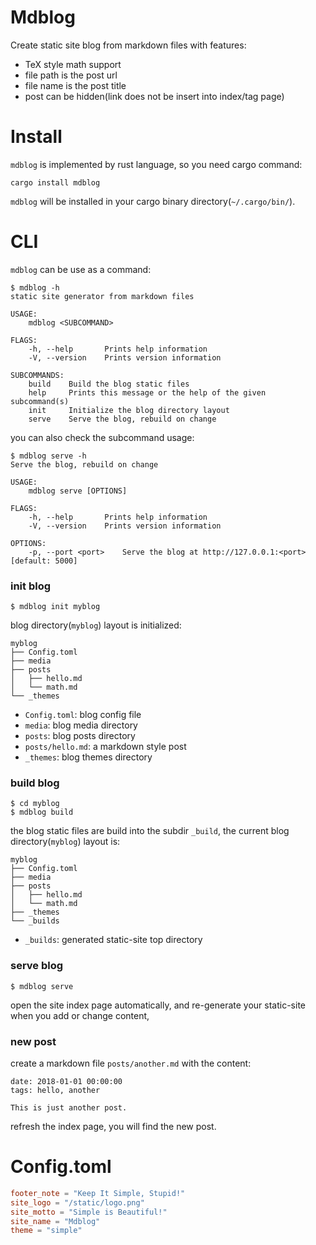 # Mdblog

Create static site blog from markdown files with features:

* TeX style math support
* file path is the post url
* file name is the post title
* post can be hidden(link does not be insert into index/tag page)


# Install

`mdblog` is implemented by rust language, so you need cargo command:

```
cargo install mdblog
```

`mdblog` will be installed in your cargo binary directory(`~/.cargo/bin/`).


# CLI

`mdblog` can be use as a command:

```
$ mdblog -h
static site generator from markdown files

USAGE:
    mdblog <SUBCOMMAND>

FLAGS:
    -h, --help       Prints help information
    -V, --version    Prints version information

SUBCOMMANDS:
    build    Build the blog static files
    help     Prints this message or the help of the given subcommand(s)
    init     Initialize the blog directory layout
    serve    Serve the blog, rebuild on change
```

you can also check the subcommand usage:

```
$ mdblog serve -h
Serve the blog, rebuild on change

USAGE:
    mdblog serve [OPTIONS]

FLAGS:
    -h, --help       Prints help information
    -V, --version    Prints version information

OPTIONS:
    -p, --port <port>    Serve the blog at http://127.0.0.1:<port> [default: 5000]
```


### init blog

```
$ mdblog init myblog
```

blog directory(`myblog`) layout is initialized:

```
myblog
├── Config.toml
├── media
├── posts
│   ├── hello.md
│   └── math.md
└── _themes
```

* `Config.toml`: blog config file
* `media`: blog media directory
* `posts`: blog posts directory
* `posts/hello.md`: a markdown style post
* `_themes`: blog themes directory

### build blog

```
$ cd myblog
$ mdblog build
```

the blog static files are build into the subdir `_build`, the current blog directory(`myblog`) layout is:

```
myblog
├── Config.toml
├── media
├── posts
│   ├── hello.md
│   └── math.md
├── _themes
└── _builds
```

* `_builds`: generated static-site top directory

### serve blog

```
$ mdblog serve
```

open the site index page automatically,
and re-generate your static-site when you add or change content,

### new post

create a markdown file `posts/another.md` with the content:

```
date: 2018-01-01 00:00:00
tags: hello, another

This is just another post.
```

refresh the index page, you will find the new post.


# Config.toml

```toml
footer_note = "Keep It Simple, Stupid!"
site_logo = "/static/logo.png"
site_motto = "Simple is Beautiful!"
site_name = "Mdblog"
theme = "simple"
```
